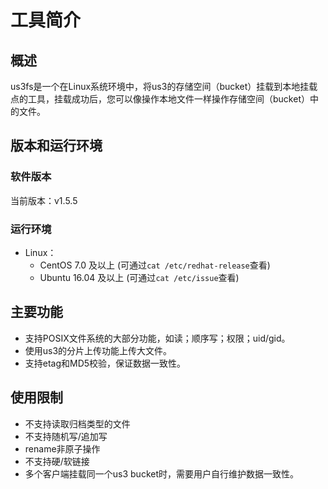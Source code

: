 # 工具简介

## 概述

us3fs是一个在Linux系统环境中，将us3的存储空间（bucket）挂载到本地挂载点的工具，挂载成功后，您可以像操作本地文件一样操作存储空间（bucket）中的文件。

## 版本和运行环境

### 软件版本

当前版本：v1.5.5

### 运行环境

- Linux：
  - CentOS 7.0 及以上 (可通过`cat /etc/redhat-release`查看)
  - Ubuntu 16.04 及以上 (可通过`cat /etc/issue`查看)

## 主要功能

* 支持POSIX文件系统的大部分功能，如读；顺序写；权限；uid/gid。
* 使用us3的分片上传功能上传大文件。
* 支持etag和MD5校验，保证数据一致性。

## 使用限制

* 不支持读取归档类型的文件
* 不支持随机写/追加写
* rename非原子操作
* 不支持硬/软链接
* 多个客户端挂载同一个us3 bucket时，需要用户自行维护数据一致性。

